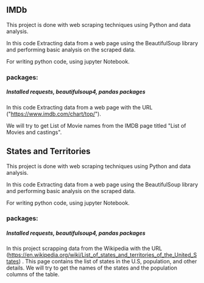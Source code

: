 ## IMDb
This project is done with web scraping techniques using Python and data analysis.

In this code Extracting data from a web page using the BeautifulSoup library and performing basic analysis on the scraped data.

For writing python code, using jupyter Notebook.

### packages:

##### Installed  requests, beautifulsoup4, pandas packages

In this code Extracting data from a web page with the URL ("https://www.imdb.com/chart/top/").

We will try to get List of Movie names from the IMDB page titled "List of Movies and castings".



## States and Territories

This project is done with web scraping techniques using Python and data analysis.

In this code Extracting data from a web page using the BeautifulSoup library and performing basic analysis on the scraped data.

For writing python code, using jupyter Notebook.

### packages:

##### Installed  requests, beautifulsoup4, pandas packages

In this project scrapping data from the  Wikipedia with the URL (https://en.wikipedia.org/wiki/List_of_states_and_territories_of_the_United_States) .
This page contains the list of states in the U.S, population, and other details. We will try to get the names of the states and the population columns of the table.
